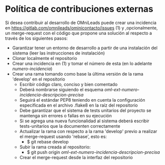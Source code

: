 Política de contribuciones externas
===================================

Si desea contribuir al desarrollo de OMniLeads puede crear una incidencia en https://gitlab.com/omnileads/ominicontacto/issues (1) y ,opcionalmente, un merge-request con el código que propone una solución al respecto a través de los siguientes pasos:

  * Garantizar tener un entorno de desarrollo a partir de una instalación del sistema (leer las instrucciones de instalación)
  * Clonar localmente el repositorio
  * Crear una incidencia en (1) y tomar el número de esta (en lo adelante _numero-incidencia_)
  * Crear una rama tomando como base la última versión de la rama 'develop' en el repositorio
      * Escribir código claro, conciso y bien comentado
      * Deberá nombrarse siguiendo el esquema _oml-ext-numero-incidencia-descripcion-precisa_
      * Seguirá el estándar PEP8 teniendo en cuenta la configuración especificada en el archivo .flake8 en la raíz del repositorio
      * Debe garantizar que el sistema de tests unitarios del proyecto se mantenga sin errores o fallas en su ejecución
      * Si se agrega una nueva funcionalidad al sistema deberá escribir tests-unitarios que la documenten correctamente
      * Actualizar la rama con respecto a la rama 'develop' previo a realizar el merge-request usando 'rebase', esto es:
          * $ git rebase develop
      * Subir la rama creada al repositorio:
          * $ git push origin _oml-ext-numero-incidencia-descripcion-precisa_
      * Crear el merge-request desde la interfaz del repositorio
